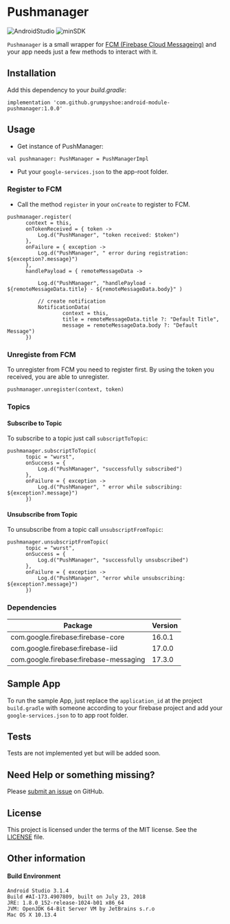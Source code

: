 
# Pushmanager

![AndroidStudio](https://img.shields.io/badge/Android_Studio-3.1.4-brightgreen.svg)
![minSDK](https://img.shields.io/badge/minSDK-API_16-orange.svg?style=flat)

`Pushmanager` is a small wrapper for [FCM (Firebase Cloud Messageing)](http://https://firebase.google.com/docs/cloud-messaging/ "FCM (Firebase Cloud Messageing)") and your app needs just a few methods to interact with it.

## Installation

Add this dependency to your _build.gradle_:
```
implementation 'com.github.grumpyshoe:android-module-pushmanager:1.0.0'
```


## Usage

- Get instance of PushManager:
```
val pushmanager: PushManager = PushManagerImpl  
```

- Put your `google-services.json` to the app-root folder.


### Register to FCM

- Call the method `register` in your `onCreate` to register to FCM.
```
pushmanager.register(
      context = this,
      onTokenReceived = { token ->
          Log.d("PushManager", "token received: $token")
      },
      onFailure = { exception ->
          Log.d("PushManager", " error during registration: ${exception?.message}")
      },
      handlePayload = { remoteMessageData ->

          Log.d("PushManager", "handlePayload - ${remoteMessageData.title} - ${remoteMessageData.body}" )

          // create notification
          NotificationData(
                  context = this,
                  title = remoteMessageData.title ?: "Default Title",
                  message = remoteMessageData.body ?: "Default Message")
      })
```


### Unregiste from FCM
To unregister from FCM you need to register first. By using the token you received, you are able to unregister.
```
pushmanager.unregister(context, token)
```


### Topics


#### Subscribe to Topic

To subscribe to a topic just call  `subscriptToTopic`:

```
pushmanager.subscriptToTopic(
      topic = "wurst",
      onSuccess = {
          Log.d("PushManager", "successfully subscribed")
      },
      onFailure = { exception ->
          Log.d("PushManager", " error while subscribing: ${exception?.message}")
      })

```


#### Unsubscribe from Topic

To unsubscribe from a topic call  `unsubscriptFromTopic`:

```
pushmanager.unsubscriptFromTopic(
      topic = "wurst",
      onSuccess = {
          Log.d("PushManager", "successfully unsubscribed")
      },
      onFailure = { exception ->
          Log.d("PushManager", "error while unsubscribing: ${exception?.message}")
      })

```


### Dependencies
| Package  | Version  |
| ------------ | ------------ |
| com.google.firebase:firebase-core  | 16.0.1  |
| com.google.firebase:firebase-iid  | 17.0.0  |
| com.google.firebase:firebase-messaging  | 17.3.0  |


## Sample App

To run the sample App, just replace the `application_id` at the project `build.gradle` with someone according to your firebase project and add your `google-services.json` to to app root folder.


## Tests
Tests are not implemented yet but will be added soon.

## Need Help or something missing?

Please [submit an issue](https://github.com/grumpyshoe/android-module-pushmanager/issues) on GitHub.


## License

This project is licensed under the terms of the MIT license. See the [LICENSE](LICENSE) file.


## Other information
#### Build Environment
```
Android Studio 3.1.4
Build #AI-173.4907809, built on July 23, 2018
JRE: 1.8.0_152-release-1024-b01 x86_64
JVM: OpenJDK 64-Bit Server VM by JetBrains s.r.o
Mac OS X 10.13.4
```
